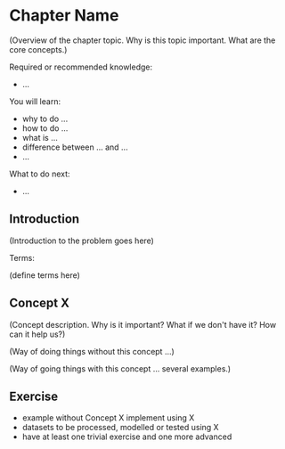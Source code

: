Chapter Name
============

(Overview of the chapter topic. Why is this topic important. What are the core
concepts.)

Required or recommended knowledge:

* ...

You will learn:

* why to do ...
* how to do ...
* what is ...
* difference between ... and ...
* ...

What to do next:

* ...


Introduction
------------

(Introduction to the problem goes here)


Terms:

(define terms here)


Concept X
---------

(Concept description. Why is it important? What if we don't have it? How can it
help us?)

(Way of doing things without this concept ...)

(Way of going things with this concept ... several examples.)


Exercise
--------

* example without Concept X implement using X
* datasets to be processed, modelled or tested using X
* have at least one trivial exercise and one more advanced

